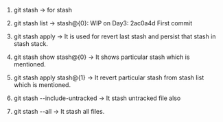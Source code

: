 1. git stash -> for stash 

2. git stash list -> 
        stash@{0}: WIP on Day3: 2ac0a4d First commit

3. git stash apply -> It is used for revert last stash and persist that stash in stash stack.

4. git stash show stash@{0} -> It shows particular stash which is mentioned.

5. git stash apply stash@{1} -> It revert particular stash from stash list which is mentioned.

6. git stash --include-untracked -> It stash untracked file also 

7. git stash --all -> It stash all files.
